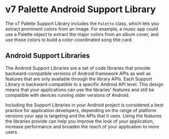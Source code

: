 # v7 Palette Android Support Library

The v7 Palette Support Library includes the `Palette` class, which lets you extract prominent colors from an image. For example, a music app could use a Palette object to extract the major colors from an album cover, and use those colors to build a color-coordinated song title card.



## Android Support Libraries

The Android Support Libraries are a set of code libraries that provide backward-compatible versions of Android framework APIs as well as features that are only available through the library APIs. Each Support Library is backward-compatible to a specific Android API level. This design means that your applications can use the libraries' features and still be compatible with devices running older versions of Android.

Including the Support Libraries in your Android project is considered a best practice for application developers, depending on the range of platform versions your app is targeting and the APIs that it uses. Using the features the libraries provide can help you improve the look of your application, increase performance and broaden the reach of your application to more users. 




